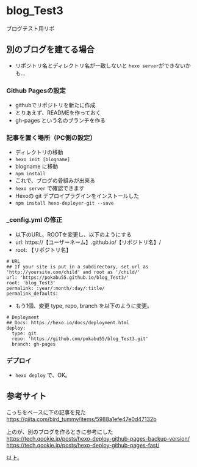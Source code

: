 # blog_Test3
ブログテスト用リポ

## 別のブログを建てる場合

* リポジトリ名とディレクトリ名が一致しないと `hexo server`ができないかも…

### Github Pagesの設定
* githubでリポジトリを新たに作成
* とりあえず、READMEを作っておく
* gh-pages という名のブランチを作る

### 記事を置く場所（PC側の設定）
* ディレクトリの移動
* `hexo init [blogname]`
* blogname に移動
* `npm install`
* これで、ブログの骨組みが出来る
* `hexo server` で確認できます
* Hexoの git デプロイプラグインをインストールした 
* `npm install hexo-deployer-git --save`

### _config.yml の修正
* 以下のURL、ROOTを変更し、以下のようにする
* url: https://【ユーザーネーム】.github.io/【リポジトリ名】/
* root: 【リポジトリ名】
```
# URL
## If your site is put in a subdirectory, set url as 'http://yoursite.com/child' and root as '/child/'
url: 'https://pokabu55.github.io/blog_Test3/'
root: 'blog_Test3'
permalink: :year/:month/:day/:title/
permalink_defaults:
```
* もう1個、変更
type, repo, branch を以下のように変更。
```
# Deployment
## Docs: https://hexo.io/docs/deployment.html
deploy:
  type: git
  repo: 'https://github.com/pokabu55/blog_Test3.git'
  branch: gh-pages
```
### デプロイ
* `hexo deploy` で、OK。

## 参考サイト
こっちをベースに下の記事を見た
https://qiita.com/bird_tummy/items/5988a1efe47e0d47132b

上のが、別のブログを作るときに参考にした
https://tech.qookie.jp/posts/hexo-deploy-github-pages-backup-version/
https://tech.qookie.jp/posts/hexo-deploy-github-pages-fast/



以上。

